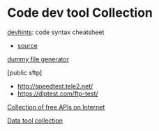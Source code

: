 # Code dev tool Collection

 
[devhints](https://devhints.io/): code syntax cheatsheet
- [source](https://github.com/rstacruz/cheatsheets)

[dummy file generator](https://pinetools.com/random-file-generator)

[public sftp]
- http://speedtest.tele2.net/
- https://dlptest.com/ftp-test/

[Collection of free APIs on Internet](https://any-api.com/)

[Data tool collection](https://github.com/davidkhala/data/wiki/IDE,-Studio)


